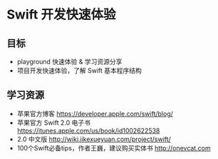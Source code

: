# Swift 开发快速体验

## 目标

* playground 快速体验 & 学习资源分享
* 项目开发快速体验，了解 Swift 基本程序结构

## 学习资源

* 苹果官方博客 https://developer.apple.com/swift/blog/
* 苹果官方 Swift 2.0 电子书 https://itunes.apple.com/us/book/id1002622538
* 2.0 中文版 http://wiki.jikexueyuan.com/project/swift/
* 100个Swift必备tips，作者王巍，建议购买实体书 http://onevcat.com
